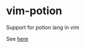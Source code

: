 # vim-potion
Support for potion lang in vim

See [here](http://learnvimscriptthehardway.stevelosh.com/chapters/41.html)
